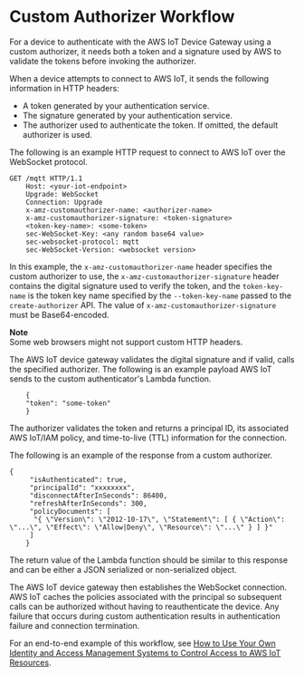 # Custom Authorizer Workflow<a name="custom-auth"></a>

For a device to authenticate with the AWS IoT Device Gateway using a custom authorizer, it needs both a token and a signature used by AWS to validate the tokens before invoking the authorizer\.

When a device attempts to connect to AWS IoT, it sends the following information in HTTP headers:
+ A token generated by your authentication service\.
+ The signature generated by your authentication service\.
+ The authorizer used to authenticate the token\. If omitted, the default authorizer is used\.

The following is an example HTTP request to connect to AWS IoT over the WebSocket protocol\.

```
GET /mqtt HTTP/1.1 
    Host: <your-iot-endpoint>
    Upgrade: WebSocket
    Connection: Upgrade
    x-amz-customauthorizer-name: <authorizer-name>
    x-amz-customauthorizer-signature: <token-signature>
    <token-key-name>: <some-token>
    sec-WebSocket-Key: <any random base64 value>
    sec-websocket-protocol: mqtt
    sec-WebSocket-Version: <websocket version>
```

In this example, the `x-amz-customauthorizer-name` header specifies the custom authorizer to use, the `x-amz-customauthorizer-signature` header contains the digital signature used to verify the token, and the `token-key-name` is the token key name specified by the `--token-key-name` passed to the `create-authorizer` API\. The value of `x-amz-customauthorizer-signature` must be Base64\-encoded\.

**Note**  
Some web browsers might not support custom HTTP headers\.

The AWS IoT device gateway validates the digital signature and if valid, calls the specified authorizer\. The following is an example payload AWS IoT sends to the custom authenticator's Lambda function\.

```
    {
    "token": "some-token"
    }
```

The authorizer validates the token and returns a principal ID, its associated AWS IoT/IAM policy, and time\-to\-live \(TTL\) information for the connection\. 

The following is an example of the response from a custom authorizer\.

```
{
     "isAuthenticated": true,
     "principalId": "xxxxxxxx",
     "disconnectAfterInSeconds": 86400,
     "refreshAfterInSeconds": 300,
     "policyDocuments": [
      "{ \"Version\": \"2012-10-17\", \"Statement\": [ { \"Action\": \"...\", \"Effect\": \"Allow|Deny\", \"Resource\": \"...\" } ] }"
     ]
    }
```

The return value of the Lambda function should be similar to this response and can be either a JSON serialized or non\-serialized object\.

The AWS IoT device gateway then establishes the WebSocket connection\. AWS IoT caches the policies associated with the principal so subsequent calls can be authorized without having to reauthenticate the device\. Any failure that occurs during custom authentication results in authentication failure and connection termination\.

For an end\-to\-end example of this workflow, see [How to Use Your Own Identity and Access Management Systems to Control Access to AWS IoT Resources](https://aws.amazon.com/blogs/security/how-to-use-your-own-identity-and-access-management-systems-to-control-access-to-aws-iot-resources/)\.
